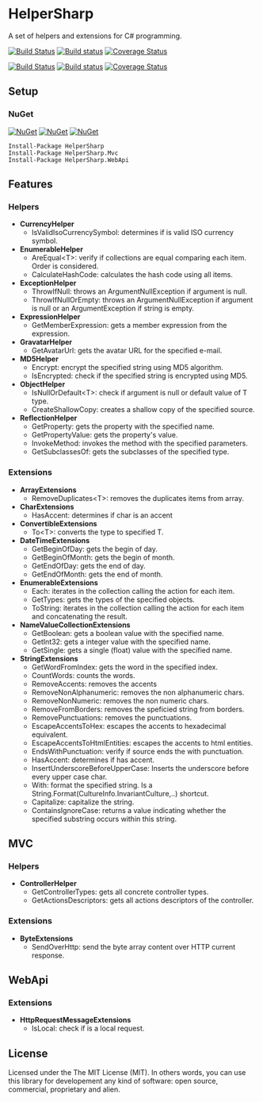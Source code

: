 # HelperSharp  
A set of helpers and extensions for C# programming.

[![Build Status](https://travis-ci.org/giacomelli/HelperSharp.png?branch=develop)](https://travis-ci.org/giacomelli/HelperSharp)
[![Build status](https://ci.appveyor.com/api/projects/status/4v93gie8sriss5t2/branch/develop?svg=true)](https://ci.appveyor.com/project/eduardobursa/helpersharp/branch/develop)
[![Coverage Status](https://coveralls.io/repos/github/eduardobursa/HelperSharp/badge.svg?branch=develop)](https://coveralls.io/github/eduardobursa/HelperSharp?branch=develop)

[![Build Status](https://travis-ci.org/giacomelli/HelperSharp.png?branch=master)](https://travis-ci.org/giacomelli/HelperSharp)
[![Build status](https://ci.appveyor.com/api/projects/status/4v93gie8sriss5t2/branch/master?svg=true)](https://ci.appveyor.com/project/eduardobursa/helpersharp/branch/master)
[![Coverage Status](https://coveralls.io/repos/github/eduardobursa/HelperSharp/badge.svg?branch=master)](https://coveralls.io/github/eduardobursa/HelperSharp?branch=master)


## Setup

### NuGet

[![NuGet](https://img.shields.io/nuget/v/HelperSharp.svg)](https://www.nuget.org/packages/HelperSharp/)
[![NuGet](https://img.shields.io/nuget/v/HelperSharp.Mvc.svg)](https://www.nuget.org/packages/HelperSharp.Mvc/)
[![NuGet](https://img.shields.io/nuget/v/HelperSharp.WebApi.svg)](https://www.nuget.org/packages/HelperSharp.WebApi/)

```shell
Install-Package HelperSharp
Install-Package HelperSharp.Mvc
Install-Package HelperSharp.WebApi
```

## Features

### Helpers
* **CurrencyHelper**
	* IsValidIsoCurrencySymbol: determines if is valid ISO currency symbol.
* **EnumerableHelper**
	* AreEqual&lt;T&gt;: verify if collections are equal comparing each item. Order is considered.
	* CalculateHashCode: calculates the hash code using all items.
* **ExceptionHelper**
	* ThrowIfNull: throws an ArgumentNullException if argument is null.
	* ThrowIfNullOrEmpty: throws an ArgumentNullException if argument is null or an ArgumentException if string is empty.
* **ExpressionHelper**
	* GetMemberExpression: gets a member expression from the expression.
* **GravatarHelper**
	* GetAvatarUrl: gets the avatar URL for the specified e-mail.
* **MD5Helper**
	* Encrypt: encrypt the specified string using MD5 algorithm.
	* IsEncrypted: check if the specified string is encrypted using MD5.
* **ObjectHelper**
	* IsNullOrDefault&lt;T&gt;: check if argument is null or default value of T type.
	* CreateShallowCopy: creates a shallow copy of the specified source.
* **ReflectionHelper**
	* GetProperty: gets the property with the specified name.
	* GetPropertyValue: gets the property's value.
	* InvokeMethod: invokes the method with the specified parameters.
	* GetSubclassesOf: gets the subclasses of the specified type.

### Extensions
* **ArrayExtensions**
	* RemoveDuplicates&lt;T&gt;: removes the duplicates items from array.
* **CharExtensions**
	*  HasAccent: determines if char is an accent
*  **ConvertibleExtensions**
	* To&lt;T&gt;: converts the type to specified T.
* **DateTimeExtensions**
	* GetBeginOfDay: gets the begin of day.
	* GetBeginOfMonth: gets the begin of month.
	* GetEndOfDay: gets the end of day.
	* GetEndOfMonth: gets the end of month.
* **EnumerableExtensions**
	* Each<T>: iterates in the collection calling the action for each item.
	* GetTypes: gets the types of the specified objects.
	* ToString<T>: iterates in the collection calling the action for each item and concatenating the result.
* **NameValueCollectionExtensions**
	* GetBoolean: gets a boolean value with the specified name.
	* GetInt32: gets a integer value with the specified name.
	* GetSingle: gets a single (float) value with the specified name.
* **StringExtensions**
	* GetWordFromIndex: gets the word in the specified index.
	* CountWords: counts the words.
	* RemoveAccents: removes the accents
	* RemoveNonAlphanumeric: removes the non alphanumeric chars.
	* RemoveNonNumeric: removes the non numeric chars.
	* RemoveFromBorders: removes the speficied string from borders.
	* RemovePunctuations: removes the punctuations.
	* EscapeAccentsToHex: escapes the accents to hexadecimal equivalent.
	* EscapeAccentsToHtmlEntities: escapes the accents to html entities.
	* EndsWithPunctuation: verify if source ends the with punctuation.
	* HasAccent: determines if has accent.
	* InsertUnderscoreBeforeUpperCase: Inserts the underscore before every upper case char.
	* With: format the specified string. Is a String.Format(CultureInfo.InvariantCulture,..) shortcut.
	* Capitalize: capitalize the string.
	* ContainsIgnoreCase: returns a value indicating whether the specified substring occurs within this string.


## MVC

### Helpers
* **ControllerHelper**
	* GetControllerTypes: gets all concrete controller types.
	* GetActionsDescriptors: gets all actions descriptors of the controller.

### Extensions
* **ByteExtensions**
	* SendOverHttp: send the byte array content over HTTP current response.

## WebApi

### Extensions
* **HttpRequestMessageExtensions**
	* IsLocal: check if is a local request.

## License
Licensed under the The MIT License (MIT).
In others words, you can use this library for developement any kind of software: open source, commercial, proprietary and alien.
